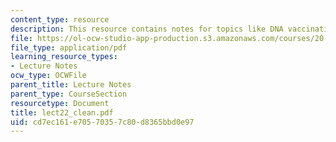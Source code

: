 ```yaml
---
content_type: resource
description: This resource contains notes for topics like DNA vaccination.
file: https://ol-ocw-studio-app-production.s3.amazonaws.com/courses/20-462j-molecular-principles-of-biomaterials-spring-2006/cd7ec161e70570357c80d8365bbd0e97_lect22_clean.pdf
file_type: application/pdf
learning_resource_types:
- Lecture Notes
ocw_type: OCWFile
parent_title: Lecture Notes
parent_type: CourseSection
resourcetype: Document
title: lect22_clean.pdf
uid: cd7ec161-e705-7035-7c80-d8365bbd0e97
---
```

